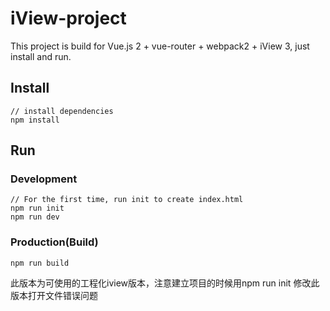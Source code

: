 # iView-project

This project is build for Vue.js 2 + vue-router + webpack2 + iView 3, just install and run.

## Install
```bush
// install dependencies
npm install
```
## Run
### Development
```bush
// For the first time, run init to create index.html
npm run init
npm run dev
```
### Production(Build)
```bush
npm run build
```

此版本为可使用的工程化iview版本，注意建立项目的时候用npm run init
修改此版本打开文件错误问题
